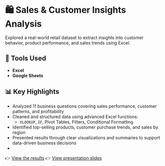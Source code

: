 # 🛍️ Sales & Customer Insights Analysis

Explored a real-world retail dataset to extract insights into customer behavior, product performance, and sales trends using Excel.

## 🔧 Tools Used
- **Excel**
- **Google Sheets**

## 📊 Key Highlights
- Analyzed 11 business questions covering sales performance, customer patterns, and profitability
- Cleaned and structured data using advanced Excel functions:
  - `VLOOKUP`, `IF`, Pivot Tables, Filters, Conditional Formatting
- Identified top-selling products, customer purchase trends, and sales by region
- Presented results through clear visualizations and summaries to support data-driven business decisions
- 
👉 [View the results](https://docs.google.com/spreadsheets/d/1MN5ciDDMhx6EzJEn92_difz1_w1F1KIYrK4kJEh6q20/edit?usp=sharing)
👉 [View presentation slides](https://docs.google.com/presentation/d/1Mf723NuivhWejgYlJKMmV757Jnb9_B_2hEmK2ZoaDBo/edit?usp=sharing)

